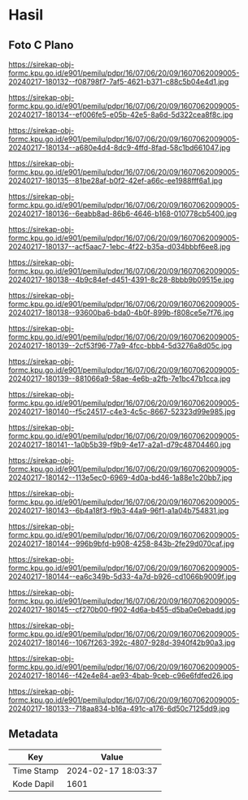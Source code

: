 # Hasil

## Foto C Plano

https://sirekap-obj-formc.kpu.go.id/e901/pemilu/pdpr/16/07/06/20/09/1607062009005-20240217-180132--f08798f7-7af5-4621-b371-c88c5b04e4d1.jpg

https://sirekap-obj-formc.kpu.go.id/e901/pemilu/pdpr/16/07/06/20/09/1607062009005-20240217-180134--ef006fe5-e05b-42e5-8a6d-5d322cea8f8c.jpg

https://sirekap-obj-formc.kpu.go.id/e901/pemilu/pdpr/16/07/06/20/09/1607062009005-20240217-180134--a680e4d4-8dc9-4ffd-8fad-58c1bd661047.jpg

https://sirekap-obj-formc.kpu.go.id/e901/pemilu/pdpr/16/07/06/20/09/1607062009005-20240217-180135--81be28af-b0f2-42ef-a66c-ee1988fff6a1.jpg

https://sirekap-obj-formc.kpu.go.id/e901/pemilu/pdpr/16/07/06/20/09/1607062009005-20240217-180136--6eabb8ad-86b6-4646-b168-010778cb5400.jpg

https://sirekap-obj-formc.kpu.go.id/e901/pemilu/pdpr/16/07/06/20/09/1607062009005-20240217-180137--acf5aac7-1ebc-4f22-b35a-d034bbbf6ee8.jpg

https://sirekap-obj-formc.kpu.go.id/e901/pemilu/pdpr/16/07/06/20/09/1607062009005-20240217-180138--4b9c84ef-d451-4391-8c28-8bbb9b09515e.jpg

https://sirekap-obj-formc.kpu.go.id/e901/pemilu/pdpr/16/07/06/20/09/1607062009005-20240217-180138--93600ba6-bda0-4b0f-899b-f808ce5e7f76.jpg

https://sirekap-obj-formc.kpu.go.id/e901/pemilu/pdpr/16/07/06/20/09/1607062009005-20240217-180139--2cf53f96-77a9-4fcc-bbb4-5d3276a8d05c.jpg

https://sirekap-obj-formc.kpu.go.id/e901/pemilu/pdpr/16/07/06/20/09/1607062009005-20240217-180139--881066a9-58ae-4e6b-a2fb-7e1bc47b1cca.jpg

https://sirekap-obj-formc.kpu.go.id/e901/pemilu/pdpr/16/07/06/20/09/1607062009005-20240217-180140--f5c24517-c4e3-4c5c-8667-52323d99e985.jpg

https://sirekap-obj-formc.kpu.go.id/e901/pemilu/pdpr/16/07/06/20/09/1607062009005-20240217-180141--1a0b5b39-f9b9-4e17-a2a1-d79c48704460.jpg

https://sirekap-obj-formc.kpu.go.id/e901/pemilu/pdpr/16/07/06/20/09/1607062009005-20240217-180142--113e5ec0-6969-4d0a-bd46-1a88e1c20bb7.jpg

https://sirekap-obj-formc.kpu.go.id/e901/pemilu/pdpr/16/07/06/20/09/1607062009005-20240217-180143--6b4a18f3-f9b3-44a9-96f1-a1a04b754831.jpg

https://sirekap-obj-formc.kpu.go.id/e901/pemilu/pdpr/16/07/06/20/09/1607062009005-20240217-180144--996b9bfd-b908-4258-843b-2fe29d070caf.jpg

https://sirekap-obj-formc.kpu.go.id/e901/pemilu/pdpr/16/07/06/20/09/1607062009005-20240217-180144--ea6c349b-5d33-4a7d-b926-cd1066b9009f.jpg

https://sirekap-obj-formc.kpu.go.id/e901/pemilu/pdpr/16/07/06/20/09/1607062009005-20240217-180145--cf270b00-f902-4d6a-b455-d5ba0e0ebadd.jpg

https://sirekap-obj-formc.kpu.go.id/e901/pemilu/pdpr/16/07/06/20/09/1607062009005-20240217-180146--1067f263-392c-4807-928d-3940f42b90a3.jpg

https://sirekap-obj-formc.kpu.go.id/e901/pemilu/pdpr/16/07/06/20/09/1607062009005-20240217-180146--f42e4e84-ae93-4bab-9ceb-c96e6fdfed26.jpg

https://sirekap-obj-formc.kpu.go.id/e901/pemilu/pdpr/16/07/06/20/09/1607062009005-20240217-180133--718aa834-b16a-491c-a176-6d50c7125dd9.jpg


## Metadata

| Key        | Value               |
| ---------- | ------------------- |
| Time Stamp | 2024-02-17 18:03:37 |
| Kode Dapil | 1601                |



